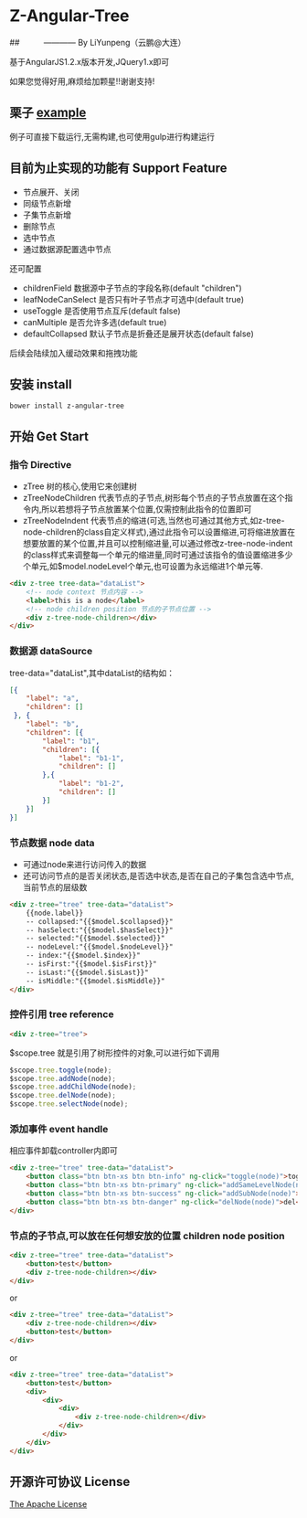 # Z-Angular-Tree
##　　　———— By LiYunpeng（云鹏@大连）

基于AngularJS1.2.x版本开发,JQuery1.x即可

如果您觉得好用,麻烦给加颗星!!谢谢支持!


## 栗子 [example](http://pop-lee.github.io/z-angular-tree/example/index.html)
例子可直接下载运行,无需构建,也可使用gulp进行构建运行


## 目前为止实现的功能有 Support Feature
* 节点展开、关闭
* 同级节点新增
* 子集节点新增
* 删除节点
* 选中节点
* 通过数据源配置选中节点

还可配置
* childrenField 数据源中子节点的字段名称(default "children")
* leafNodeCanSelect 是否只有叶子节点才可选中(default true)
* useToggle 是否使用节点互斥(default false)
* canMultiple 是否允许多选(default true)
* defaultCollapsed 默认子节点是折叠还是展开状态(default false)

后续会陆续加入缓动效果和拖拽功能

## 安装 install
```
bower install z-angular-tree
```

## 开始 Get Start

### 指令 Directive
* zTree 树的核心,使用它来创建树
* zTreeNodeChildren 代表节点的子节点,树形每个节点的子节点放置在这个指令内,所以若想将子节点放置某个位置,仅需控制此指令的位置即可
* zTreeNodeIndent 代表节点的缩进(可选,当然也可通过其他方式,如z-tree-node-children的class自定义样式),通过此指令可以设置缩进,可将缩进放置在想要放置的某个位置,并且可以控制缩进量,可以通过修改z-tree-node-indent的class样式来调整每一个单元的缩进量,同时可通过该指令的值设置缩进多少个单元,如$model.nodeLevel个单元,也可设置为永远缩进1个单元等.




```html
<div z-tree tree-data="dataList">
    <!-- node context 节点内容 -->
    <label>this is a node</label>
    <!-- node children position 节点的子节点位置 -->
    <div z-tree-node-children></div>
</div>
```


### 数据源 dataSource
tree-data="dataList",其中dataList的结构如：
```json
[{
    "label": "a",
    "children": []
 }, {
    "label": "b",
    "children": [{
        "label": "b1",
        "children": [{
            "label": "b1-1",
            "children": []
        },{
            "label": "b1-2",
            "children": []
        }]
    }]
}]
```

### 节点数据 node data
* 可通过node来进行访问传入的数据
* 还可访问节点的是否关闭状态,是否选中状态,是否在自己的子集包含选中节点,当前节点的层级数
```html
<div z-tree="tree" tree-data="dataList">
    {{node.label}}
    -- collapsed:"{{$model.$collapsed}}"
    -- hasSelect:"{{$model.$hasSelect}}"
    -- selected:"{{$model.$selected}}"
    -- nodeLevel:"{{$model.$nodeLevel}}"
    -- index:"{{$model.$index}}"
    -- isFirst:"{{$model.$isFirst}}"
    -- isLast:"{{$model.$isLast}}"
    -- isMiddle:"{{$model.$isMiddle}}"
</div>
```

### 控件引用 tree reference
```html
<div z-tree="tree">
```
$scope.tree 就是引用了树形控件的对象,可以进行如下调用
```javascript
$scope.tree.toggle(node);
$scope.tree.addNode(node);
$scope.tree.addChildNode(node);
$scope.tree.delNode(node);
$scope.tree.selectNode(node);
```


### 添加事件 event handle
相应事件卸载controller内即可
```html
<div z-tree="tree" tree-data="dataList">
    <button class="btn btn-xs btn btn-info" ng-click="toggle(node)">toggle</button>
    <button class="btn btn-xs btn-primary" ng-click="addSameLevelNode(node)">add</button>
    <button class="btn btn-xs btn-success" ng-click="addSubNode(node)">add sub</button>
    <button class="btn btn-xs btn-danger" ng-click="delNode(node)">del</button>
</div>
```

### 节点的子节点,可以放在任何想安放的位置 children node position
```html
<div z-tree="tree" tree-data="dataList">
    <button>test</button>
    <div z-tree-node-children></div>
</div>
```
or
```html
<div z-tree="tree" tree-data="dataList">
    <div z-tree-node-children></div>
    <button>test</button>
</div>
```
or
```html
<div z-tree="tree" tree-data="dataList">
    <button>test</button>
    <div>
        <div>
            <div>
                <div z-tree-node-children></div>
            </div>
        </div>
    </div>
</div>
```

## 开源许可协议 License
[The Apache License](https://github.com/pop-lee/z-angular-tree/blob/master/LICENSE)